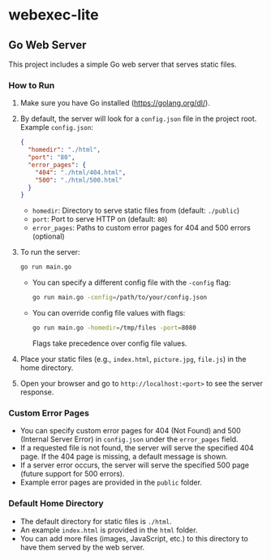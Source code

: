 # webexec-lite

## Go Web Server

This project includes a simple Go web server that serves static files.

### How to Run

1. Make sure you have Go installed (https://golang.org/dl/).
2. By default, the server will look for a `config.json` file in the project root. Example `config.json`:

   ```json
   {
     "homedir": "./html",
     "port": "80",
     "error_pages": {
       "404": "./html/404.html",
       "500": "./html/500.html"
     }
   }
   ```

   - `homedir`: Directory to serve static files from (default: `./public`)
   - `port`: Port to serve HTTP on (default: `80`)
   - `error_pages`: Paths to custom error pages for 404 and 500 errors (optional)

3. To run the server:

   ```sh
   go run main.go
   ```

   - You can specify a different config file with the `-config` flag:
     ```sh
     go run main.go -config=/path/to/your/config.json
     ```
   - You can override config file values with flags:
     ```sh
     go run main.go -homedir=/tmp/files -port=8080
     ```
     Flags take precedence over config file values.

4. Place your static files (e.g., `index.html`, `picture.jpg`, `file.js`) in the home directory.
5. Open your browser and go to `http://localhost:<port>` to see the server response.

### Custom Error Pages

- You can specify custom error pages for 404 (Not Found) and 500 (Internal Server Error) in `config.json` under the `error_pages` field.
- If a requested file is not found, the server will serve the specified 404 page. If the 404 page is missing, a default message is shown.
- If a server error occurs, the server will serve the specified 500 page (future support for 500 errors).
- Example error pages are provided in the `public` folder.

### Default Home Directory

- The default directory for static files is `./html`.
- An example `index.html` is provided in the `html` folder.
- You can add more files (images, JavaScript, etc.) to this directory to have them served by the web server.
